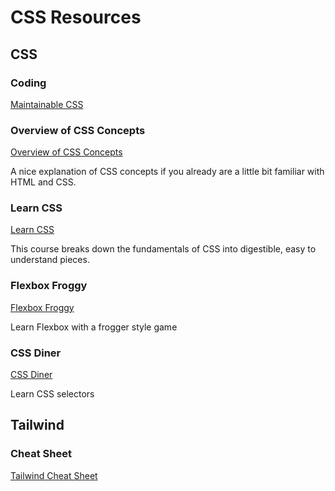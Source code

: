 # CSS Resources

## CSS

### Coding

[Maintainable CSS](https://maintainablecss.com/chapters/introduction/)

### Overview of CSS Concepts

[Overview of CSS Concepts](https://www.taniarascia.com/overview-of-css-concepts/)

A nice explanation of CSS concepts if you already are a little bit familiar with HTML and CSS.

### Learn CSS

[Learn CSS](https://web.dev/learn/css/)

This course breaks down the fundamentals of CSS into digestible, easy to understand pieces.

### Flexbox Froggy

[Flexbox Froggy](https://flexboxfroggy.com/)

Learn Flexbox with a frogger style game

### CSS Diner

[CSS Diner](https://flukeout.github.io/)

Learn CSS selectors

## Tailwind

### Cheat Sheet

[Tailwind Cheat Sheet](https://nerdcave.com/tailwind-cheat-sheet)
